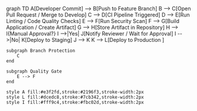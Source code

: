 
graph TD
    A[Developer Commit] --> B[Push to Feature Branch]
    B --> C[Open Pull Request / Merge to Develop]
    C --> D[CI Pipeline Triggered]
    D --> E[Run Linting / Code Quality Checks]
    E --> F[Run Security Scan]
    F --> G[Build Application / Create Artifact]
    G --> H[Store Artifact in Repository]
    H --> I{Manual Approval?}
    I -->|Yes| J[Notify Reviewer / Wait for Approval]
    I -->|No| K[Deploy to Staging]
    J --> K
    K --> L[Deploy to Production ]

    subgraph Branch Protection
        C
    end

    subgraph Quality Gate
        E --> F
    end

    style A fill:#e3f2fd,stroke:#2196f3,stroke-width:2px
    style L fill:#dcedc8,stroke:#7cb342,stroke-width:2px
    style I fill:#fff9c4,stroke:#fbc02d,stroke-width:2px
